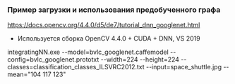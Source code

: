 ### Пример загрузки и использования предобученного графа

https://docs.opencv.org/4.4.0/d5/de7/tutorial_dnn_googlenet.html

- Используется сборка OpenCV 4.4.0 + CUDA + DNN, VS 2019


integratingNN.exe --model=bvlc_googlenet.caffemodel --config=bvlc_googlenet.prototxt --width=224 --height=224 --classes=classification_classes_ILSVRC2012.txt --input=space_shuttle.jpg --mean="104 117 123"